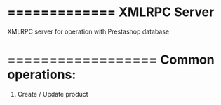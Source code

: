 =============
XMLRPC Server
=============

XMLRPC server for operation with Prestashop database

==================
Common operations:
==================

1. Create / Update product

